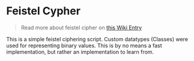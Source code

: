 # Feistel Cypher

> Read more about feistel cipher on [this Wiki Entry](https://en.wikipedia.org/wiki/Feistel_cipher)

This is a simple feistel ciphering script.
Custom datatypes (Classes) were used for representing binary values.
This is by no means a fast implementation, but rather an implementation to learn from.
